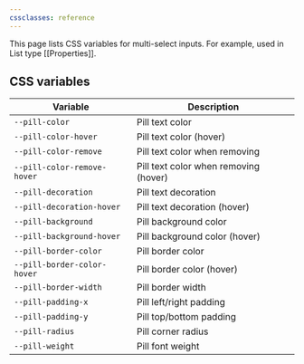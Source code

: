```yaml
---
cssclasses: reference
---
```


This page lists CSS variables for multi-select inputs. For example, used in List type [[Properties]].

## CSS variables

| Variable                    | Description                           |
| --------------------------- | ------------------------------------- |
| `--pill-color`              | Pill text color                       |
| `--pill-color-hover`        | Pill text color (hover)               |
| `--pill-color-remove`       | Pill text color when removing         |
| `--pill-color-remove-hover` | Pill text color when removing (hover) |
| `--pill-decoration`         | Pill text decoration                  |
| `--pill-decoration-hover`   | Pill text decoration (hover)          |
| `--pill-background`         | Pill background color                 |
| `--pill-background-hover`   | Pill background color (hover)         |
| `--pill-border-color`       | Pill border color                     |
| `--pill-border-color-hover` | Pill border color (hover)             |
| `--pill-border-width`       | Pill border width                     |
| `--pill-padding-x`          | Pill left/right padding               |
| `--pill-padding-y`          | Pill top/bottom padding               |
| `--pill-radius`             | Pill corner radius                    |
| `--pill-weight`             | Pill font weight                      | 
